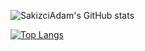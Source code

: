 
![SakizciAdam's GitHub stats](https://github-readme-stats-beta-hazel.vercel.app/api?username=SakizciAdam&count_private=true&theme=dark)

[![Top Langs](https://github-readme-stats-beta-hazel.vercel.app/api/top-langs/?username=SakizciAdam&theme=dark)](https://github.com/anuraghazra/github-readme-stats)


